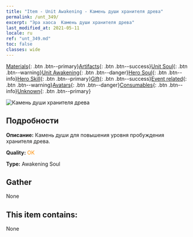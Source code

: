```yaml
---
title: "Item - Unit Awakening - Камень души хранителя древа"
permalink: /unt_349/
excerpt: "Эра хаоса  Камень души хранителя древа"
last_modified_at: 2021-05-11
locale: ru
ref: "unt_349.md"
toc: false
classes: wide
---
```

 [Materials](/ItemsRU/){: .btn .btn--primary}[Artifacts](/ItemsRU/Artifacts/){: .btn .btn--success}[Unit Soul](/ItemsRU/UnitSoul/){: .btn .btn--warning}[Unit Awakening](/ItemsRU/UnitAwakening/){: .btn .btn--danger}[Hero Soul](/ItemsRU/HeroSoul/){: .btn .btn--info}[Hero Skill](/ItemsRU/HeroSkill/){: .btn .btn--primary}[Gift](/ItemsRU/Gift/){: .btn .btn--success}[Event related](/ItemsRU/Events/){: .btn .btn--warning}[Avatars](/ItemsRU/Avatars/){: .btn .btn--danger}[Consumables](/ItemsRU/Consumables/){: .btn .btn--info}[Unknown](/ItemsRU/Unknown/){: .btn .btn--primary}

 ![Камень души хранителя древа](/images/u/tia_conglinyaojing.jpg)

## Подробности
 **Описание:** Камень души для повышения уровня пробуждения хранителя древа.

 **Quality:** <span style="color: #FF8C00">OK</span>

 **Type:** Awakening Soul

## Gather

  None

## This item contains:

  None

